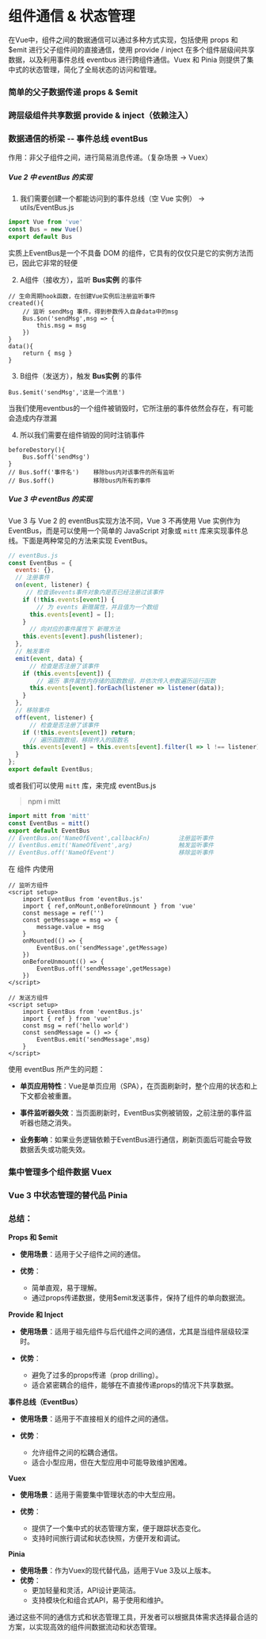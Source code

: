 # 组件通信 & 状态管理

在Vue中，组件之间的数据通信可以通过多种方式实现，包括使用 props 和 $emit 进行父子组件间的直接通信，使用 provide / inject 在多个组件层级间共享数据，以及利用事件总线 eventbus 进行跨组件通信。Vuex 和 Pinia 则提供了集中式的状态管理，简化了全局状态的访问和管理。 



### 简单的父子数据传递 props & $emit



### 跨层级组件共享数据 provide & inject（依赖注入）



### 数据通信的桥梁 -- 事件总线 eventBus

作用：非父子组件之间，进行简易消息传递。（复杂场景 → Vuex）

##### Vue 2 中 eventBus 的实现

1. 我们需要创建一个都能访问到的事件总线（空 Vue 实例） → utils/EventBus.js

```javascript
import Vue from 'vue'
const Bus = new Vue()
export default Bus
```

实质上EventBus是一个不具备 DOM 的组件，它具有的仅仅只是它的实例方法而已，因此它非常的轻便

2. A组件（接收方），监听 **Bus实例** 的事件

```vue
// 生命周期hook函数，在创建Vue实例后注册监听事件
created(){
	// 监听 sendMsg 事件，得到参数传入自身data中的msg
	Bus.$on('sendMsg',msg => {
		this.msg = msg
	})
}
data(){
	return { msg }
}
```

3. B组件（发送方），触发 **Bus实例** 的事件

```vue
Bus.$emit('sendMsg','这是一个消息')
```

当我们使用eventbus的一个组件被销毁时，它所注册的事件依然会存在，有可能会造成内存泄漏

4. 所以我们需要在组件销毁的同时注销事件

```vue
beforeDestory(){
	Bus.$off('sendMsg')
}
// Bus.$off('事件名')    移除bus内对该事件的所有监听
// Bus.$off()			移除bus内所有的事件
```



##### Vue 3 中 eventBus 的实现

Vue 3 与 Vue 2 的 eventBus实现方法不同，Vue 3 不再使用 Vue 实例作为 EventBus，而是可以使用一个简单的 JavaScript 对象或 `mitt` 库来实现事件总线。下面是两种常见的方法来实现 EventBus。

```javascript
// eventBus.js
const EventBus = {
  events: {},
  // 注册事件
  on(event, listener) {
     // 检查该events事件对象内是否已经注册过该事件
    if (!this.events[event]) {
        // 为 events 新赠属性，并且值为一个数组
      this.events[event] = [];
    }
      // 向对应的事件属性下 新赠方法
    this.events[event].push(listener);
  },
  // 触发事件
  emit(event, data) {
      // 检查是否注册了该事件
    if (this.events[event]) {
        // 遍历 事件属性内存储的函数数组，并依次传入参数遍历运行函数
      this.events[event].forEach(listener => listener(data));
    }
  },
  // 移除事件
  off(event, listener) {
      // 检查是否注册了该事件
    if (!this.events[event]) return;
      // 遍历函数数组，移除传入的函数名
    this.events[event] = this.events[event].filter(l => l !== listener);
  }
};
export default EventBus;
```

或者我们可以使用 `mitt` 库，来完成 eventBus.js

> npm i mitt

```javascript
import mitt from 'mitt'
const EventBus = mitt()
export default EventBus
// EventBus.on('NameOfEvent',callbackFn)		注册监听事件
// EventBus.emit('NameOfEvent',arg)				触发监听事件
// EventBus.off('NameOfEvent')					移除监听事件
```

在 组件 内使用

```vue
// 监听方组件
<script setup>
	import EventBus from 'eventBus.js'
    import { ref,onMount,onBeforeUnmount } from 'vue'
    const message = ref('')
    const getMessage = msg => {
		message.value = msg
    }
    onMounted(() => {
        EventBus.on('sendMessage',getMessage)
    })
    onBeforeUnmount(() => {
        EventBus.off('sendMessage',getMessage)
    })
</script>
```

```vue
// 发送方组件
<script setup>
	import EventBus from 'eventBus.js'
    import { ref } from 'vue'
    const msg = ref('hello world')
    const sendMessage = () => {
        EventBus.emit('sendMessage',msg)
    }
</script>
```



使用 eventBus 所产生的问题：

- **单页应用特性**：Vue是单页应用（SPA），在页面刷新时，整个应用的状态和上下文都会被重置。

- **事件监听器失效**：当页面刷新时，EventBus实例被销毁，之前注册的事件监听器也随之消失。

- **业务影响**：如果业务逻辑依赖于EventBus进行通信，刷新页面后可能会导致数据丢失或功能失效。



### 集中管理多个组件数据 Vuex



### Vue 3 中状态管理的替代品 Pinia



### 总结：

**Props 和 $emit**

- **使用场景**：适用于父子组件之间的通信。

- **优势**：

  - 简单直观，易于理解。
  - 通过props传递数据，使用$emit发送事件，保持了组件的单向数据流。

  

**Provide 和 Inject**

- **使用场景**：适用于祖先组件与后代组件之间的通信，尤其是当组件层级较深时。

- **优势**：

  - 避免了过多的props传递（prop drilling）。
  - 适合紧密耦合的组件，能够在不直接传递props的情况下共享数据。

  

**事件总线（EventBus）**

- **使用场景**：适用于不直接相关的组件之间的通信。

- **优势**：

  - 允许组件之间的松耦合通信。
  - 适合小型应用，但在大型应用中可能导致维护困难。

  

**Vuex**

- **使用场景**：适用于需要集中管理状态的中大型应用。

- **优势**：

  - 提供了一个集中式的状态管理方案，便于跟踪状态变化。
  - 支持时间旅行调试和状态快照，方便开发和调试。

  

**Pinia**

- **使用场景**：作为Vuex的现代替代品，适用于Vue 3及以上版本。
- **优势**：
  - 更加轻量和灵活，API设计更简洁。
  - 支持模块化和组合式API，易于使用和维护。

通过这些不同的通信方式和状态管理工具，开发者可以根据具体需求选择最合适的方案，以实现高效的组件间数据流动和状态管理。
